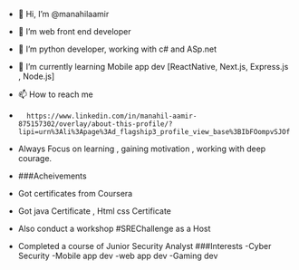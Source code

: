 - 👋 Hi, I’m @manahilaamir
- 👀 I’m web front end developer
- 🌱 I’m python developer, working with c# and ASp.net
- 💞️ I’m currently learning Mobile app dev [ReactNative, Next.js, Express.js , Node.js]
- 📫 How to reach me
-       https://www.linkedin.com/in/manahil-aamir-875157302/overlay/about-this-profile/?lipi=urn%3Ali%3Apage%3Ad_flagship3_profile_view_base%3BIbFOompvSJOfgS22NNgIcA%3D%3D
- Always Focus on learning , gaining motivation , working with deep courage.

- ###Acheivements
-  Got certificates from Coursera
-  Got java Certificate , Html css Certificate
-  Also conduct a workshop #SREChallenge as a Host
-  Completed a course of Junior Security Analyst
  ###Interests
  -Cyber Security
  -Mobile app dev
  -web app dev
  -Gaming dev
